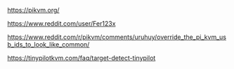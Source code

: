 https://pikvm.org/

https://www.reddit.com/user/Fer123x

https://www.reddit.com/r/pikvm/comments/uruhuy/override_the_pi_kvm_usb_ids_to_look_like_common/

https://tinypilotkvm.com/faq/target-detect-tinypilot

